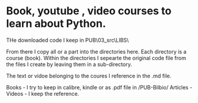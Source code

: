 # Book, youtube , video courses to learn about Python.

THe downloaded code I keep in PUB\03_src\LIBS\

From there I copy all or a part into the directories here. Each directory is a course (book). Within the directories I sepearte the original code file from the files I create by leaving them in a sub-directory.

The text or vidoe belonging to the coures I reference in the .md file. 
 
 Books - I try to keep in calibre, kindle or as .pdf file in /PUB-Bilbio/
 Articles - 
 Videos - I keep the reference.